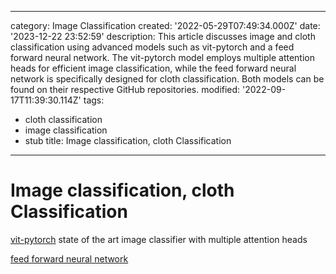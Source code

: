 ------
category: Image Classification
created: '2022-05-29T07:49:34.000Z'
date: '2023-12-22 23:52:59'
description: This article discusses image and cloth classification using advanced
  models such as vit-pytorch and a feed forward neural network. The vit-pytorch model
  employs multiple attention heads for efficient image classification, while the feed
  forward neural network is specifically designed for cloth classification. Both models
  can be found on their respective GitHub repositories.
modified: '2022-09-17T11:39:30.114Z'
tags:
- cloth classification
- image classification
- stub
title: Image classification, cloth Classification
------

# Image classification, cloth Classification

[vit-pytorch](https://github.com/lucidrains/vit-pytorch) state of the art image classifier with multiple attention heads

[feed forward neural network](https://github.com/arnab39/Cloth_Classification_DeepLearning)

